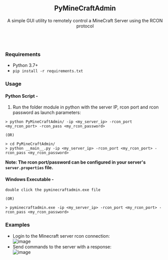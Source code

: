 <h2 align="center"> PyMineCraftAdmin </h2>
<p align="center">A simple GUI utility to remotely control a MineCraft Server using the RCON protocol</p>
<br>
<br>

### Requirements
- Python 3.7+
- <code>pip install -r requirements.txt</code>

### Usage
#### Python Script -
1) Run the folder module in python with the server IP, rcon port and rcon password as launch parameters:
```
> python PyMineCraftAdmin/ -ip <my_server_ip> -rcon_port <my_rcon_port> -rcon_pass <my_rcon_password>

(OR)

> cd PyMineCraftAdmin/
> python __main__.py -ip <my_server_ip> -rcon_port <my_rcon_port> -rcon_pass <my_rcon_password>
```
<b>Note: The rcon port/password can be configured in your server's `server.properties` file.</b>
#### Windows Executable -
```
double click the pyminecraftadmin.exe file

(OR)

> pyminecraftadmin.exe -ip <my_server_ip> -rcon_port <my_rcon_port> -rcon_pass <my_rcon_password>
```

### Examples
- Login to the Minecraft server rcon connection:<br>
  ![image](https://user-images.githubusercontent.com/20238115/107862996-cea62000-6e1e-11eb-9a10-c9e336997022.png)
- Send commands to the server with a response:<br>
  ![image](https://user-images.githubusercontent.com/20238115/107862979-afa78e00-6e1e-11eb-9b20-060242a9e699.png)
